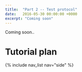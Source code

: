 ```yaml
---
title:  "Part 2 -- Test protocol"
date:   2016-05-30 00:00:00 +0000
excerpt: "Coming soon"
---
```


Coming soon..

# Tutorial plan
  {% include nav_list nav="side" %}


